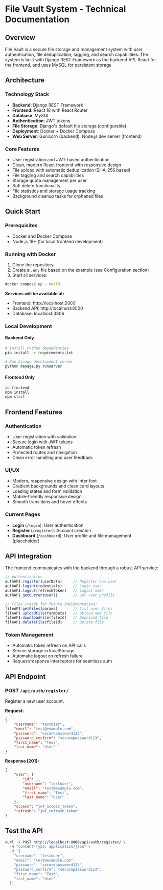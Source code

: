 # File Vault System - Technical Documentation

## Overview
File Vault is a secure file storage and management system with user authentication, file deduplication, tagging, and search capabilities. The system is built with Django REST Framework as the backend API, React for the frontend, and uses MySQL for persistent storage.

## Architecture

### Technology Stack
- **Backend**: Django REST Framework
- **Frontend**: React 18 with React Router
- **Database**: MySQL
- **Authentication**: JWT tokens
- **File Storage**: Django's default file storage (configurable)
- **Deployment**: Docker + Docker Compose
- **Web Server**: Gunicorn (backend), Node.js dev server (frontend)

### Core Features
- User registration and JWT-based authentication
- Clean, modern React frontend with responsive design
- File upload with automatic deduplication (SHA-256 based)
- File tagging and search capabilities
- Storage quota management per user
- Soft delete functionality
- File statistics and storage usage tracking
- Background cleanup tasks for orphaned files

## Quick Start

### Prerequisites
- Docker and Docker Compose
- Node.js 18+ (for local frontend development)

### Running with Docker
1. Clone the repository
2. Create a `.env` file based on the example (see Configuration section)
3. Start all services:
```bash
docker compose up --build
```

**Services will be available at:**
- Frontend: http://localhost:3000
- Backend API: http://localhost:8000
- Database: localhost:3306

### Local Development

#### Backend Only
```bash
# Install Python dependencies
pip install -r requirements.txt

# Run Django development server
python manage.py runserver
```

#### Frontend Only
```bash
cd frontend
npm install
npm start
```

## Frontend Features

### Authentication
- User registration with validation
- Secure login with JWT tokens
- Automatic token refresh
- Protected routes and navigation
- Clean error handling and user feedback

### UI/UX
- Modern, responsive design with Inter font
- Gradient backgrounds and clean card layouts
- Loading states and form validation
- Mobile-friendly responsive design
- Smooth transitions and hover effects

### Current Pages
- **Login** (`/login`): User authentication
- **Register** (`/register`): Account creation
- **Dashboard** (`/dashboard`): User profile and file management (placeholder)

## API Integration

The frontend communicates with the backend through a robust API service:

```javascript
// Authentication
authAPI.register(userData)     // Register new user
authAPI.login(credentials)     // Login user
authAPI.logout(refreshToken)   // Logout user
authAPI.getCurrentUser()       // Get user profile

// Files (ready for future implementation)
fileAPI.getFiles(params)       // List user files
fileAPI.uploadFile(formData)   // Upload new file
fileAPI.downloadFile(fileId)   // Download file
fileAPI.deleteFile(fileId)     // Delete file
```

### Token Management
- Automatic token refresh on API calls
- Secure storage in localStorage
- Automatic logout on refresh failure
- Request/response interceptors for seamless auth

## API Endpoint

### POST `/api/auth/register/`
Register a new user account.

**Request:**
```json
{
    "username": "testuser",
    "email": "test@example.com",
    "password": "securepassword123",
    "password_confirm": "securepassword123",
    "first_name": "Test",
    "last_name": "User"
}
```

**Response (201):**
```json
{
    "user": {
        "id": 1,
        "username": "testuser",
        "email": "test@example.com",
        "first_name": "Test",
        "last_name": "User"
    },
    "access": "jwt_access_token",
    "refresh": "jwt_refresh_token"
}
```

## Test the API

```bash
curl -X POST http://localhost:8000/api/auth/register/ \
  -H "Content-Type: application/json" \
  -d '{
    "username": "testuser",
    "email": "test@example.com", 
    "password": "securepassword123",
    "password_confirm": "securepassword123",
    "first_name": "Test",
    "last_name": "User"
  }'
``` 